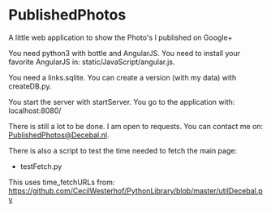 # PublishedPhotos
A little web application to show the Photo's I published on Google+

You need python3 with bottle and AngularJS.
You need to install your favorite AngularJS in: static/JavaScript/angular.js.

You need a links.sqlite. You can create a version (with my data) with createDB.py.

You start the server with startServer.
You go to the application with: localhost:8080/

There is still a lot to be done. I am open to requests.
You can contact me on: PublishedPhotos@Decebal.nl.

There is also a script to test the time needed to fetch the main page:
- testFetch.py

This uses time_fetchURLs from: https://github.com/CecilWesterhof/PythonLibrary/blob/master/utilDecebal.py
